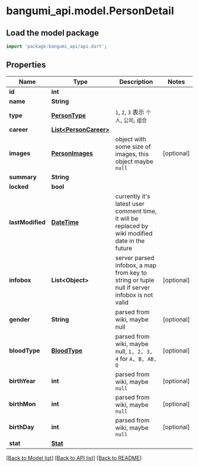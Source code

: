 # bangumi_api.model.PersonDetail

## Load the model package
```dart
import 'package:bangumi_api/api.dart';
```

## Properties
Name | Type | Description | Notes
------------ | ------------- | ------------- | -------------
**id** | **int** |  | 
**name** | **String** |  | 
**type** | [**PersonType**](PersonType.md) | `1`, `2`, `3` 表示 `个人`, `公司`, `组合` | 
**career** | [**List&lt;PersonCareer&gt;**](PersonCareer.md) |  | 
**images** | [**PersonImages**](PersonImages.md) | object with some size of images, this object maybe `null` | [optional] 
**summary** | **String** |  | 
**locked** | **bool** |  | 
**lastModified** | [**DateTime**](DateTime.md) | currently it's latest user comment time, it will be replaced by wiki modified date in the future | 
**infobox** | **List&lt;Object&gt;** | server parsed infobox, a map from key to string or tuple null if server infobox is not valid | [optional] 
**gender** | **String** | parsed from wiki, maybe null | [optional] 
**bloodType** | [**BloodType**](BloodType.md) | parsed from wiki, maybe null, `1, 2, 3, 4` for `A, B, AB, O` | [optional] 
**birthYear** | **int** | parsed from wiki, maybe `null` | [optional] 
**birthMon** | **int** | parsed from wiki, maybe `null` | [optional] 
**birthDay** | **int** | parsed from wiki, maybe `null` | [optional] 
**stat** | [**Stat**](Stat.md) |  | 

[[Back to Model list]](../README.md#documentation-for-models) [[Back to API list]](../README.md#documentation-for-api-endpoints) [[Back to README]](../README.md)


